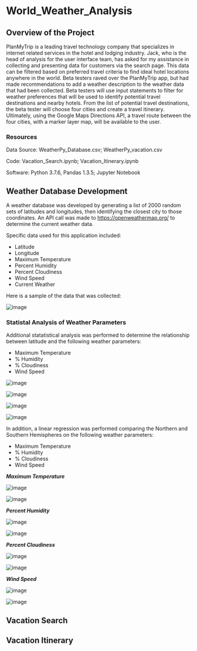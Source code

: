 # World_Weather_Analysis

## Overview of the Project
PlanMyTrip is a leading travel technology company that specializes in internet related services in the hotel and lodging industry.  Jack, who is the head of analysis for the user interface team, has asked for my assistance in collecting and presenting data for customers via the search page. This data can be filtered based on preferred travel criteria to find ideal hotel locations anywhere in the world.  Beta testers raved over the PlanMyTrip app, but had made recommendations to add a weather description to the weather data that had been collected.  Beta testers will use input statements to filter for weather preferences that will be used to identify potential travel destinations and nearby hotels. From the list of potential travel destinations, the beta tester will choose four cities and create a travel itinerary.  Ultimately, using the Google Maps Directions API, a travel route between the four cities, with a marker layer map, will be available to the user.

### Resources
Data Source: WeatherPy_Database.csv; WeatherPy_vacation.csv

Code: Vacation_Search.ipynb; Vacation_Itinerary.ipynb

Software: Python 3.7.6, Pandas 1.3.5; Jupyter Notebook

## Weather Database Development

A weather database was developed by generating a list of 2000 random sets of latitudes and longitudes, then identifying the closest city to those coordinates.  An API call was made to https://openweathermap.org/ to determine the current weather data.

Specific data used for this application included:
* Latitude
* Longitude
* Maximum Temperature
* Percent Humidity
* Percent Cloudiness
* Wind Speed
* Current Weather

Here is a sample of the data that was collected:

![image](https://user-images.githubusercontent.com/94148420/151720453-912ccd8e-bd6d-4976-bc8a-e5b758ede24e.png)

### Statistal Analysis of Weather Parameters

Additional statatistical analysis was performed to determine the relationship between latitude and the following weather parameters:
* Maximum Temperature
* % Humidity
* % Cloudiness
* Wind Speed

![image](https://user-images.githubusercontent.com/94148420/151720697-7e71250f-a1a0-4e37-9b0b-a5be1eb1abfc.png)

![image](https://user-images.githubusercontent.com/94148420/151720717-e578e8ae-ccf0-4bd8-bbb9-d1ece13f9b6f.png)

![image](https://user-images.githubusercontent.com/94148420/151720734-1da9c4d9-e7fd-4c72-ba71-c44d6fff8dfb.png)

![image](https://user-images.githubusercontent.com/94148420/151720751-672a4b14-bbdf-4bde-baab-16db46d65d54.png)

In addition, a linear regression was performed comparing the Northern and Southern Hemispheres on the following weather parameters:
* Maximum Temperature
* % Humidity
* % Cloudiness
* Wind Speed


***Maximum Temperature***

![image](https://user-images.githubusercontent.com/94148420/151720920-17693df8-15fe-49b3-a8ff-13f295ec0e45.png)

![image](https://user-images.githubusercontent.com/94148420/151720929-101ab297-2475-4fe2-af91-38562dd4c4a5.png)


***Percent Humidity***

![image](https://user-images.githubusercontent.com/94148420/151720960-e62755cb-542e-4e7f-aa19-397ecf6c2d00.png)

![image](https://user-images.githubusercontent.com/94148420/151720976-b4763309-c2c5-454e-94ea-f5bd285dcc35.png)


***Percent Cloudiness***

![image](https://user-images.githubusercontent.com/94148420/151721009-7d038886-b58b-400e-ad28-c2df5ec1329d.png)


![image](https://user-images.githubusercontent.com/94148420/151721030-9e94411b-e7b5-476f-bb2c-f97400f04959.png)


***Wind Speed***

![image](https://user-images.githubusercontent.com/94148420/151721083-449f9984-57e5-4aca-b9eb-185869deb6d8.png)

![image](https://user-images.githubusercontent.com/94148420/151721105-7052e60d-fa59-4a5e-bf9f-62962fc25fdb.png)


## Vacation Search

## Vacation Itinerary
